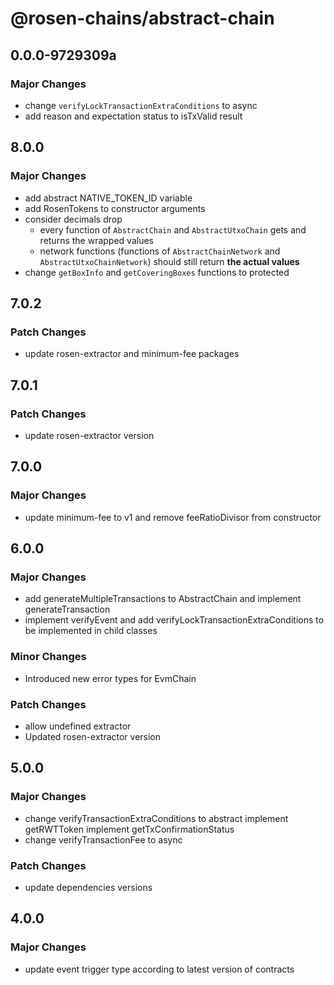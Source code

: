 # @rosen-chains/abstract-chain

## 0.0.0-9729309a

### Major Changes

- change `verifyLockTransactionExtraConditions` to async
- add reason and expectation status to isTxValid result

## 8.0.0

### Major Changes

- add abstract NATIVE_TOKEN_ID variable
- add RosenTokens to constructor arguments
- consider decimals drop
  - every function of `AbstractChain` and `AbstractUtxoChain` gets and returns the wrapped values
  - network functions (functions of `AbstractChainNetwork` and `AbstractUtxoChainNetwork`) should still return **the actual values**
- change `getBoxInfo` and `getCoveringBoxes` functions to protected

## 7.0.2

### Patch Changes

- update rosen-extractor and minimum-fee packages

## 7.0.1

### Patch Changes

- update rosen-extractor version

## 7.0.0

### Major Changes

- update minimum-fee to v1 and remove feeRatioDivisor from constructor

## 6.0.0

### Major Changes

- add generateMultipleTransactions to AbstractChain and implement generateTransaction
- implement verifyEvent and add verifyLockTransactionExtraConditions to be implemented in child classes

### Minor Changes

- Introduced new error types for EvmChain

### Patch Changes

- allow undefined extractor
- Updated rosen-extractor version

## 5.0.0

### Major Changes

- change verifyTransactionExtraConditions to abstract
  implement getRWTToken
  implement getTxConfirmationStatus
- change verifyTransactionFee to async

### Patch Changes

- update dependencies versions

## 4.0.0

### Major Changes

- update event trigger type according to latest version of contracts
